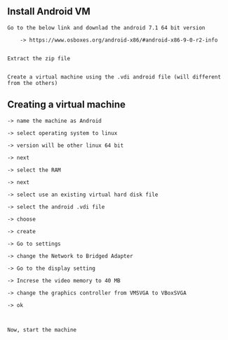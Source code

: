 
## Install Android VM
	
	Go to the below link and downlad the android 7.1 64 bit version
	
		-> https://www.osboxes.org/android-x86/#android-x86-9-0-r2-info
		
		
	Extract the zip file
	
	
	Create a virtual machine using the .vdi android file (will different from the others)
	
	
	
	
## Creating a virtual machine

	-> name the machine as Android
	
	-> select operating system to linux
	
	-> version will be other linux 64 bit
	
	-> next
	
	-> select the RAM
	
	-> next
	
	-> select use an existing virtual hard disk file
	
	-> select the android .vdi file
	
	-> choose
	
	-> create
	
	-> Go to settings
	
	-> change the Network to Bridged Adapter
	
	-> Go to the display setting
	
	-> Increse the video memory to 40 MB
	
	-> change the graphics controller from VMSVGA to VBoxSVGA
	
	-> ok
	
	
	
	Now, start the machine